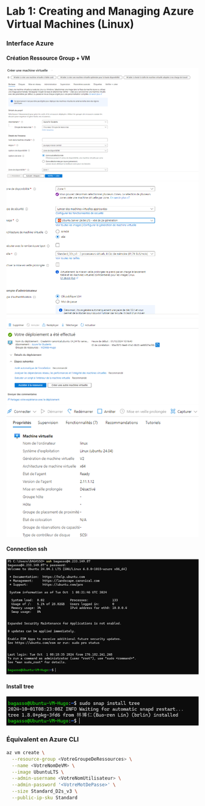 # Lab 1: Creating and Managing Azure Virtual Machines (Linux)

### Interface Azure

#### Création Ressource Group + VM
![Image 1](./2.png)
![Image 2](./3.png)
![Image 3](./4.png)
![Image 4](./1.png)
#### Connection ssh
![Image 5](./5.png)
#### Install tree
![Image 6](./6.png)

### Équivalent en Azure CLI

```bash
az vm create \
  --resource-group <VotreGroupeDeRessources> \
  --name <VotreNomDeVM> \
  --image UbuntuLTS \
  --admin-username <VotreNomUtilisateur> \
  --admin-password '<VotreMotDePasse>' \
  --size Standard_D2s_v3 \
  --public-ip-sku Standard

